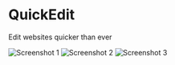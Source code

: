 # QuickEdit
Edit websites quicker than ever

![Screenshot 1](screenshots/screenshots1.png?raw=true)
![Screenshot 2](screenshots/screenshots2.png?raw=true)
![Screenshot 3](screenshots/screenshots3.png?raw=true)
